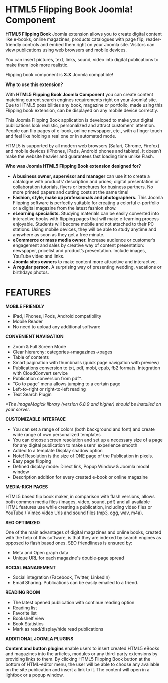 # HTML5 Flipping Book Joomla! Component
<b>HTML5 Flipping Book</b> Joomla extension allows you to create digital content like e-books, online magazines, products catalogues with page flip, reader-friendly controls and embed them right on your Joomla site. Visitors can view publications using web browsers and mobile devices.

You can insert pictures, text, links, sound, video into digital publications to make them look more realistic.

Flipping book component is <b>3.X</b> Joomla compatible!

<b>Why to use this extension?</b>

With <b>HTML5 Flipping Book Joomla Component</b> you can create content matching current search engines requirements right on your Joomla! site. Due to HTML5 possibilities any book, magazine or portfolio, made using this Flipping book extension, can be displayed on any mobile device correctly.

This Joomla Flipping Book application is developed to make your digital publications look realistic, personalized and attract customers’ attention. People can flip pages of e-book, online newspaper, etc., with a finger touch and feel like holding a real one or in automated mode.

HTML5 is supported by all modern web browsers (Safari, Chrome, Firefox)  and mobile devices (iPhones, iPads, Android phones and tablets). It doesn’t make the website heavier and guarantees fast loading time unlike Flash.

<b>Who was Joomla HTML5 Flipping Book extension designed for?</b>
- <b>A business owner, supervisor and manager</b> can use it to create a catalogue with products’ description and prices; digital presentation or collaboration tutorials, flyers or brochures for business partners. No more printed papers and cutting costs at the same time!
- <b>Fashion, style, make up professionals and photographers.</b> This Joomla Flipping software is perfectly suitable for creating a colorful e-portfolio or a digital magazine from the latest fashion show.
- <b>eLearning specialists.</b> Studying materials can be easily converted into interactive books with flipping pages that will make e-learning process enjoyable. Students will become mobile and not attached to their PC stations. Using mobile devices, they will be able to study anytime and anywhere as soon as they get a free minute.
- <b>eCommerce or mass media owner.</b> Increase audience or customer’s engagement and sales by creative way of content presentation: newspaper, pricelist and product’s presentation. Include images, YouTube video and links.
- <b>Joomla sites owners</b> to make content more attractive and interactive.
- <b>A regular person.</b> A surprising way of presenting wedding, vacations or birthdays photos.

# <b>FEATURES</b>

<b>MOBILE FRIENDLY</b>
- iPad, iPhones, iPods, Android compatibility
- Mobile Reader
- No need to upload any additional software

<b>CONVENIENT NAVIGATION</b>
- Zoom & Full Screen Mode
- Clear hierarchy: categories->magazines->pages
- Table of contents
- Smart pagination with thumbnails (quick page navigation with preview)
- Publications conversion to txt, pdf, mobi, epub, fb2 formats. Integration with CloudConvert service
- Publication conversion from pdf*.
- “Go to page” menu allows jumping to a certain page
- Left-to-right or right-to-left reading
- Text Search Plugin

<i>*The ImageMagick library (version 6.8.9 and higher) should be installed on your server.</i>

<b>CUSTOMIZABLE INTERFACE</b>
- You can set a range of colors (both background and font) and create wide range of own personalized templates
- You can choose screen resolution and set up a necessary size of a page for any digital publication to make users’ experience smooth
- Added to a template Display shadow option
- Note! Resolution is the size of ONE page of the Publication in pixels.
- Easy page flipping
- Defined display mode: Direct link, Popup Window & Joomla modal window
- Description addition for every created e-book or online magazine

<b>MEDIA-RICH PAGES</b>

HTML5 based flip book maker, in comparison with flash versions, allows both common media files (images, video, sound, pdf) and all available HTML features use while creating a publication, including video files or YouTube / Vimeo video Urls and sound files (mp3, ogg, wav, m4a).

<b>SEO OPTIMIZED</b>

One of the main advantages of digital magazines and online books, created with the help of this software, is that they are indexed by search engines as opposed to flash based ones. SEO friendliness is ensured by:
- Meta and Open graph data
- Unique URL for each magazine's double-page spread

<b>SOCIAL MANAGEMENT</b>
- Social integration (Facebook, Twitter, LinkedIn)
- Email Sharing. Publications can be easily emailed to a friend.

<b>READING ROOM</b>
- The latest opened publication with continue reading option
- Reading list
- Favorite list
- Bookshelf view
- Book Statistics
- Mark as read/display/hide read publications

<b>ADDITIONAL JOOMLA PLUGINS</b>

<b>Content and button plugins</b> enable users to insert created HTML5 eBooks and magazines into the articles, modules or any third-party extensions by providing links to them. By clicking HTML5 Flipping Book button at the bottom of HTML-editor menu, the user will be able to choose any available on the site publication and insert a link to it. The content will open in a lightbox or a popup window.
